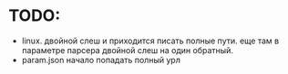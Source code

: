 # TODO: 
- linux. двойной слеш и приходится писать полные пути. еще там в параметре парсера двойной слеш на один обратный.
- param.json начало попадать полный урл
